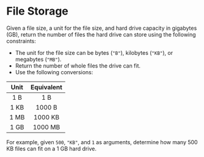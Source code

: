 # File Storage

Given a file size, a unit for the file size, and hard drive capacity in gigabytes (GB), return the number of files the hard drive can store using the following constraints:

- The unit for the file size can be bytes (`"B"`), kilobytes (`"KB"`), or megabytes (`"MB"`).
- Return the number of whole files the drive can fit.
- Use the following conversions:

| Unit | Equivalent |
| :-: | :-: |
| 1 B | 1 B |
| 1 KB | 1000 B |
| 1 MB | 1000 KB |
| 1 GB | 1000 MB |

For example, given `500`, `"KB"`, and `1` as arguments, determine how many 500 KB files can fit on a 1 GB hard drive.